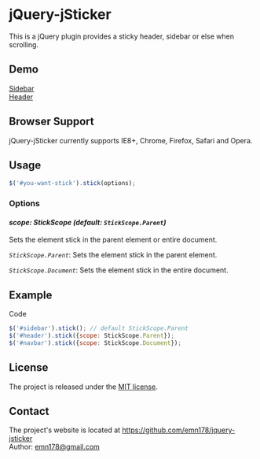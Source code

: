 # jQuery-jSticker
This is a jQuery plugin provides a sticky header, sidebar or else when scrolling.

## Demo
[Sidebar](http://emn178.github.io/jquery-jsticker/sidebar/)  
[Header](http://emn178.github.io/jquery-jsticker/header/)

## Browser Support
jQuery-jSticker currently supports IE8+, Chrome, Firefox, Safari and Opera.

## Usage
```JavaScript
$('#you-want-stick').stick(options);
```

### Options
#### *scope: StickScope (default: `StickScope.Parent`)*

Sets the element stick in the parent element or entire document.

*`StickScope.Parent`*: Sets the element stick in the parent element.

*`StickScope.Document`*: Sets the element stick in the entire document.

## Example
Code
```JavaScript
$('#sidebar').stick(); // default StickScope.Parent
$('#header').stick({scope: StickScope.Parent});
$('#navbar').stick({scope: StickScope.Document});
```

## License
The project is released under the [MIT license](http://www.opensource.org/licenses/MIT).

## Contact
The project's website is located at https://github.com/emn178/jquery-jsticker  
Author: emn178@gmail.com
